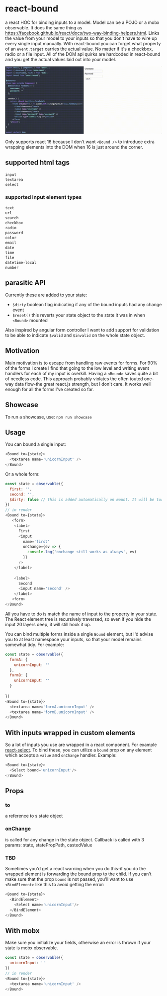 # react-bound
a react HOC for binding inputs to a model. Model can be a POJO or a mobx observable.
It does the same thing as https://facebook.github.io/react/docs/two-way-binding-helpers.html. Links the value from your model to your inputs so that you don't have to wire up every single input manually.
With react-bound you can forget what property of an `event.target` carries the actual value. No matter if it's a checkbox, radio or a file input. All of the DOM api quirks are hardcoded in react-bound and you get the actual values laid out into your model.

![showcase login form](https://raw.githubusercontent.com/capaj/react-bound/master/img/showcase-login-form.gif)

Only supports react 16 because I don't want `<Bound />` to introduce extra wrapping elements into the DOM when 16 is just around the corner.  

## supported html tags

```
input
textarea
select
```

### supported input element types

```
text
url
search
checkbox
radio
password
color
email
date
time
file
datetime-local
number
```

## parasitic API
Currently these are added to your state:
- `$dirty` boolean flag indicating if any of the bound inputs had any change event
- `$reset()` this reverts your state object to the state it was in when `<Bound>` mounted

Also inspired by angular form controller I want to add support for validation to be able to indicate `$valid` and `$invalid` on the whole state object.

## Motivation

Main motivation is to escape from handling raw events for forms. For 90% of the forms I create I find that going to the low level and writing event handlers for each of my input is overkill. Having a `<Bound>` saves quite a bit of needless code. This approach probably violates the often touted one-way data flow-the great react.js strength, but I don't care. It works well enough for all the forms I've created so far.

## Showcase

To run a showcase, use: `npm run showcase`

## Usage

You can bound a single input:
```javascript
<Bound to={state}>
  <textarea name='unicornInput' />
</Bound>
```

Or a whole form:
```javascript
const state = observable({
  first: '',
  second: '',
  $dirty: false // this is added automatically on mount. It will be turned to true when any input is touched-just like in angular
})
// in render
<Bound to={state}>
   <form>
    <label>
      First
      <input
        name='first'
        onChange={ev => {
          console.log('onchange still works as always', ev)
        }}
      />
    </label>

    <label>
      Second
      <input name='second' />
    </label>
   <form>
</Bound>
```
All you have to do is match the name of input to the property in your state. The React element tree is recursively traversed, so even if you hide the input 20 layers deep, it will still hook it up.

You can bind multiple forms inside a single `Bound` element, but I'd advise you to at least namespace your inputs, so that your model remains somewhat tidy.
For example:

```javascript
const state = observable({
  formA: {
    unicornInput: ''
  },
  formB: {
    unicornInput: ''
  }

})
<Bound to={state}>
  <textarea name='formA.unicornInput' />
  <textarea name='formB.unicornInput' />
</Bound>
```

## With inputs wrapped in custom elements

So a lot of inputs you use are wrapped in a react component. For example [react-select](https://github.com/JedWatson/react-select). To bind these, you can utilize a `bound` prop on any element which accepts a `value` and `onChange` handler. Example:

```javascript
<Bound to={state}>
  <Select bound='unicornInput'/>
</Bound>
```

## Props

### to
a reference to s state object

### onChange
is called for any change in the state object. Callback is called with 3 params: state, statePropPath, castedValue

### TBD
Sometimes you'd get a react warning when you do this-if you do the wrapped element is forwarding the bound prop to the child. If you can't make sure that the prop `bound` is not passed, you'll want to use `<BindElement>` like this to avoid getting the error:

```javascript
<Bound to={state}>
  <BindElement>
    <Select name='unicornInput'/>
  </BindElement>
</Bound>
```

## With mobx
Make sure you initialize your fields, otherwise an error is thrown if your state is mobx observable.

```javascript
const state = observable({
  unicornInput: ''
})
// in render
<Bound to={state}>
  <textarea name='unicornInput' />
</Bound>
```